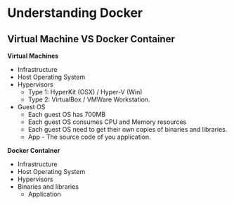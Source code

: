 # Understanding Docker


## Virtual Machine VS Docker Container



**Virtual Machines**
- Infrastructure
- Host Operating System
- Hypervisors
    - Type 1: HyperKit (OSX) / Hyper-V (Win)
    - Type 2: VirtualBox / VMWare Workstation.
- Guest OS
    - Each guest OS has 700MB
    - Each guest OS consumes CPU and Memory resources
    - Each guest OS need to get their own copies of binaries and libraries.
    - App - The source code of you application.


**Docker Container**
- Infrastructure
- Host Operating System
- Hypervisors
- Binaries and libraries
    - Application




